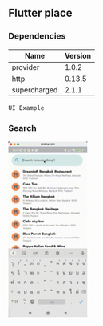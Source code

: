 ## Flutter place

### Dependencies

| Name | Version|
| ------ |------|
| provider | 1.0.2 |
| http | 0.13.5 |
| supercharged | 2.1.1 |

`UI Example`

### Search
<img src="/resource/25660210141435733.gif" style="height: 350px;"> 
